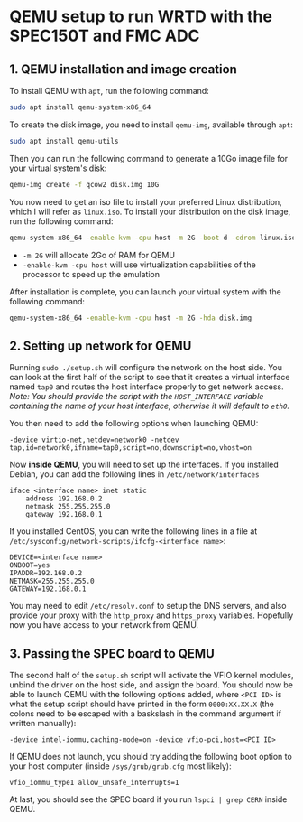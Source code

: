 # QEMU setup to run WRTD with the SPEC150T and FMC ADC

## 1. QEMU installation and image creation

To install QEMU with `apt`, run the following command:
```bash
sudo apt install qemu-system-x86_64
```

To create the disk image, you need to install `qemu-img`, available through `apt`:
```bash
sudo apt install qemu-utils
```
Then you can run the following command to generate a 10Go image file for your virtual system's disk:
```bash
qemu-img create -f qcow2 disk.img 10G
```

You now need to get an iso file to install your preferred Linux distribution, which I will refer as `linux.iso`.
To install your distribution on the disk image, run the following command:
```bash
qemu-system-x86_64 -enable-kvm -cpu host -m 2G -boot d -cdrom linux.iso -hda disk.img
```
- `-m 2G` will allocate 2Go of RAM for QEMU
- `-enable-kvm -cpu host` will use virtualization capabilities of the processor to speed up the emulation

After installation is complete, you can launch your virtual system with the following command:
```bash
qemu-system-x86_64 -enable-kvm -cpu host -m 2G -hda disk.img
```

## 2. Setting up network for QEMU

Running `sudo ./setup.sh` will configure the network on the host side. You can look at the first half of the script to see that it creates a virtual interface named `tap0` and routes the host interface properly to get network access.
_Note: You should provide the script with the `HOST_INTERFACE` variable containing the name of your host interface, otherwise it will default to `eth0`._

You then need to add the following options when launching QEMU:
```
-device virtio-net,netdev=network0 -netdev tap,id=network0,ifname=tap0,script=no,downscript=no,vhost=on 
```

Now **inside QEMU**, you will need to set up the interfaces.
If you installed Debian, you can add the following lines in `/etc/network/interfaces`
```
iface <interface name> inet static
	address 192.168.0.2
	netmask 255.255.255.0
	gateway 192.168.0.1
```
If you installed CentOS, you can write the following lines in a file at `/etc/sysconfig/network-scripts/ifcfg-<interface name>`:
```
DEVICE=<interface name>
ONBOOT=yes
IPADDR=192.168.0.2
NETMASK=255.255.255.0
GATEWAY=192.168.0.1
```

You may need to edit `/etc/resolv.conf` to setup the DNS servers, and also provide your proxy with the `http_proxy` and `https_proxy` variables.
Hopefully now you have access to your network from QEMU.

## 3. Passing the SPEC board to QEMU
The second half of the `setup.sh` script will activate the VFIO kernel modules, unbind the driver on the host side, and assign the board.
You should now be able to launch QEMU with the following options added, where `<PCI ID>` is what the setup script should have printed in the form `0000:XX.XX.X` (the colons need to be escaped with a baskslash in the command argument if written manually):
```
-device intel-iommu,caching-mode=on -device vfio-pci,host=<PCI ID>
```

If QEMU does not launch, you should try adding the following boot option to your host computer (inside `/sys/grub/grub.cfg` most likely):
```
vfio_iommu_type1 allow_unsafe_interrupts=1
```

At last, you should see the SPEC board if you run `lspci | grep CERN` inside QEMU.
